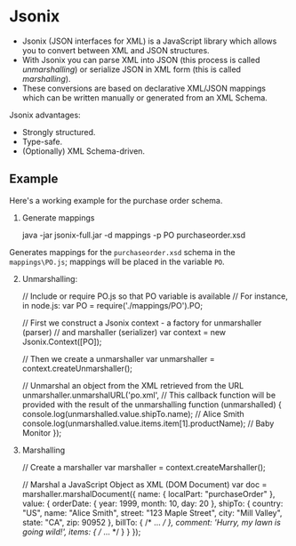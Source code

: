 Jsonix
======

* Jsonix (JSON interfaces for XML) is a JavaScript library which allows you to convert between XML and JSON structures.
* With Jsonix you can parse XML into JSON (this process is called _unmarshalling_) or serialize JSON in XML form (this is called _marshalling_).
* These conversions are based on declarative XML/JSON mappings which can be written manually or generated from an XML Schema.

Jsonix advantages:

* Strongly structured.
* Type-safe.
* (Optionally) XML Schema-driven.

Example
-------

Here's a working example for the purchase order schema. 

1. Generate mappings

	java -jar jsonix-full.jar -d mappings -p PO purchaseorder.xsd

Generates mappings for the `purchaseorder.xsd` schema in the `mappings\PO.js`; mappings will be placed in the variable `PO`.

2. Unmarshalling:

    // Include or require PO.js so that PO variable is available
    // For instance, in node.js:
    var PO = require('./mappings/PO').PO;

    // First we construct a Jsonix context - a factory for unmarshaller (parser)
    // and marshaller (serializer)
    var context = new Jsonix.Context([PO]);

    // Then we create a unmarshaller
    var unmarshaller = context.createUnmarshaller();

    // Unmarshal an object from the XML retrieved from the URL
    unmarshaller.unmarshalURL('po.xml',
        // This callback function will be provided with the result of the unmarshalling
        function (unmarshalled) {
            console.log(unmarshalled.value.shipTo.name); // Alice Smith
            console.log(unmarshalled.value.items.item[1].productName); // Baby Monitor
        });
    
3. Marshalling

    // Create a marshaller
    var marshaller = context.createMarshaller();

    // Marshal a JavaScript Object as XML (DOM Document)
    var doc = marshaller.marshalDocument({
        name: {
            localPart: "purchaseOrder"
        },
        value: {
            orderDate: { year: 1999, month: 10, day: 20 },
            shipTo: {
                country: "US",
                name: "Alice Smith",
                street: "123 Maple Street",
                city: "Mill Valley",
                state: "CA",
                zip: 90952
            },
            billTo: { /* ... */ },
            comment: 'Hurry, my lawn is going wild!',
            items: { /* ... */ }
        }
    });